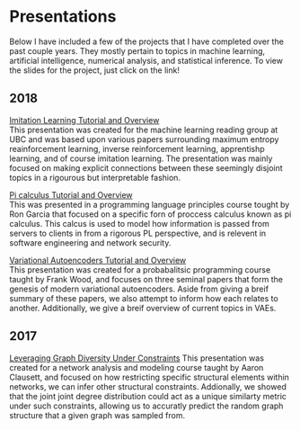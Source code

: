 # Presentations 

Below I have included a few of the projects that I have completed over the past couple years. They mostly pertain to topics in machine learning, artificial intelligence, numerical analysis, and statistical inference. To view the slides for the project, just click on the link!

## 2018 
[Imitation Learning Tutorial and Overview](https://wilderlavington.github.io/presentations/presentations/Imitation_Learning.pdf)  
This presentation was created for the machine learning reading group at UBC and was based upon various papers surrounding 
maximum entropy reainforcement learning, inverse reinforcement learning, apprentishp learning, and of course imitation learning. The presentation was mainly focused on making explicit connections between these seemingly disjoint topics in a rigourous but interpretable fashion.

[Pi calculus Tutorial and Overview](https://wilderlavington.github.io/presentations/presentations/Programming_Language_Principles_Presentation.pdf)   
This was presented in a programming language principles course tought by Ron Garcia that focused on a specific forn of proccess calculus known as pi calculus. This calcus is used to model how information is passed from servers to clients in from a rigorous PL perspective, and is relevent in software engineering and network security.

[Variational Autoencoders Tutorial and Overview](https://wilderlavington.github.io/presentations/presentations/VAE_presentation.pdf)   
This presentation was created for a probabalitsic programming course taught by Frank Wood, and focuses on three seminal papers that form the genesis of modern variational autoencoders. Aside from giving a breif summary of these papers, we also attempt to inform how each relates to another. Additionally, we give a breif overview of current topics in VAEs.

## 2017
[Leveraging Graph Diversity Under Constraints](https://wilderlavington.github.io/presentations/presentations/Leveraging_Graphical_Diversity_Under_Constraints_to_Predict_Structure.pdf)
This presentation was created for a network analysis and modeling course taught by Aaron Clausett, and focused on how restricting specific structural elements within networks, we can infer other structural constraints. Addionally, we showed that the joint joint degree distribution could act as a unique similarty metric under such constraints, allowing us to accuratly predict the random graph structure that a given graph was sampled from. 
